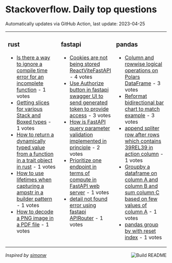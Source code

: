 # Stackoverflow. Daily top questions 

Automatically updates via GitHub Action, last update: <!-- date starts -->2023-04-25<!-- date ends -->


<table><tr><td valign="top" width="33%">

### rust
<!-- rust starts -->
* [Is there a way to ignore a compile time error for an incomplete function](https://stackoverflow.com/questions/76097258/is-there-a-way-to-ignore-a-compile-time-error-for-an-incomplete-function) - 1 votes
* [Getting slices for various Stack and Boxed types](https://stackoverflow.com/questions/76097639/getting-slices-for-various-stack-and-boxed-types) - 1 votes
* [How to return a dynamically typed value from a function in a trait object in rust](https://stackoverflow.com/questions/76096906/how-to-return-a-dynamically-typed-value-from-a-function-in-a-trait-object-in-rus) - 1 votes
* [How to use lifetimes when capturing a ampstr in a builder pattern](https://stackoverflow.com/questions/76093957/how-to-use-lifetimes-when-capturing-a-str-in-a-builder-pattern) - 1 votes
* [How to decode a PNG image in a PDF file](https://stackoverflow.com/questions/76098239/how-to-decode-a-png-image-in-a-pdf-file) - 1 votes
<!-- rust ends -->
</td><td valign="top" width="34%">


### fastapi
<!-- fastapi starts -->
* [Cookies are not being stored ReactViteFastAPI](https://stackoverflow.com/questions/76096164/cookies-are-not-being-stored-reactvitefastapi) - 4 votes
* [Use Authorize button in fastapi swagger UI to send generated token to provide access](https://stackoverflow.com/questions/76093291/use-authorize-button-in-fastapi-swagger-ui-to-send-generated-token-to-provide-ac) - 3 votes
* [How is FastAPI query parameter validation implemented in principle](https://stackoverflow.com/questions/76102298/how-is-fastapi-query-parameter-validation-implemented-in-principle) - 2 votes
* [Prioritize one endpoint in terms of compute in FastAPI web server](https://stackoverflow.com/questions/76097963/prioritize-one-endpoint-in-terms-of-compute-in-fastapi-web-server) - 1 votes
* [detail not found error using fastapi APIRouter](https://stackoverflow.com/questions/76097512/detail-not-found-error-using-fastapi-apirouter) - 1 votes
<!-- fastapi ends -->
</td><td valign="top" width="34%">


### pandas
<!-- pandas starts -->
* [Column and rowwise logical operations on Polars DataFrame](https://stackoverflow.com/questions/76092263/column-and-row-wise-logical-operations-on-polars-dataframe) - 3 votes
* [Reformat bidirectional bar chart to match example](https://stackoverflow.com/questions/76101455/reformat-bidirectional-bar-chart-to-match-example) - 3 votes
* [append spliter row after rows which contains 39REL39 in action column](https://stackoverflow.com/questions/76104702/append-spliter-row-after-rows-which-contains-rel-in-action-column) - 1 votes
* [Groupby a dataframe on column A and column B and sum column C based on few values of column A](https://stackoverflow.com/questions/76088055/groupby-a-dataframe-on-column-a-and-column-b-and-sum-column-c-based-on-few-value) - 1 votes
* [pandas group by with reset index](https://stackoverflow.com/questions/76102935/pandas-group-by-with-reset-index) - 1 votes
<!-- pandas ends -->
</td></tr></table>

<a href="https://github.com/hp0404/hp0404/actions"><img src="https://github.com/hp0404/hp0404/workflows/Build%20README/badge.svg" align="right" alt="Build README"></a> <p>*Inspired by  [simonw](https://github.com/simonw/simonw)*</p>
